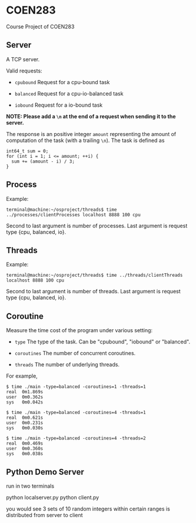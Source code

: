# COEN283
Course Project of COEN283

## Server

A TCP server.

Valid requests:
- `cpubound`
  Request for a cpu-bound task

- `balanced`
  Request for a cpu-io-balanced task

- `iobound`
  Request for a io-bound task

**NOTE: Please add a `\n` at the end of a request when sending it to the server.**

The response is an positive integer `amount` representing the amount of
computation of the task (with a trailing `\n`). The task is defined as

```
int64_t sum = 0;
for (int i = 1; i <= amount; ++i) {
  sum += (amount - i) / 3;
}
```

## Process

Example:
```
terminal@machine:~/osproject/threads$ time ../processes/clientProcesses localhost 8888 100 cpu
```
Second to last argument is number of processes.
Last argument is request type {cpu, balanced, io}.

## Threads

Example:
```
terminal@machine:~/osproject/threads$ time ../threads/clientThreads localhost 8888 100 cpu
```
Second to last argument is number of threads.
Last argument is request type {cpu, balanced, io}.

## Coroutine

Measure the time cost of the program under various setting:
- `type`
  The type of the task. Can be "cpubound", "iobound" or "balanced".

- `coroutines`
  The number of concurrent coroutines.

- `threads`
  The number of underlying threads.

For example,

```
$ time ./main -type=balanced -coroutines=1 -threads=1
real  0m1.869s
user  0m0.362s
sys   0m0.042s

$ time ./main -type=balanced -coroutines=4 -threads=1
real  0m0.621s
user  0m0.231s
sys   0m0.030s

$ time ./main -type=balanced -coroutines=4 -threads=2
real  0m0.469s
user  0m0.360s
sys   0m0.038s
```

## Python Demo Server

run in two terminals

python localserver.py
python client.py

you would see 3 sets of 10 random integers within certain ranges is distributed from server to client
